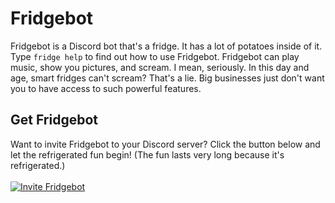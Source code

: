 # Fridgebot
Fridgebot is a Discord bot that's a fridge. It has a lot of potatoes inside of it. Type `fridge help` to find out how to use Fridgebot. Fridgebot can play music, show you pictures, and scream. I mean, seriously. In this day and age, smart fridges can't scream? That's a lie. Big businesses just don't want you to have access to such powerful features.
## Get Fridgebot
Want to invite Fridgebot to your Discord server? Click the button below and let the refrigerated fun begin! (The fun lasts very long because it's refrigerated.)<br/><br/>
[![Invite Fridgebot](https://dabuttonfactory.com/button.png?t=Invite+Fridgebot&f=Roboto-Bold&ts=18&tc=fff&hp=30&vp=20&c=5&bgt=unicolored&bgc=0071ff&bs=4&bc=0063c9)](https://discordapp.com/oauth2/authorize?client_id=727950850634416171&scope=bot&permissions=3185664&response_type=code&redirect_uri=https%3A%2F%2Ffridgebotby.cedric.kim%2Fyee)
